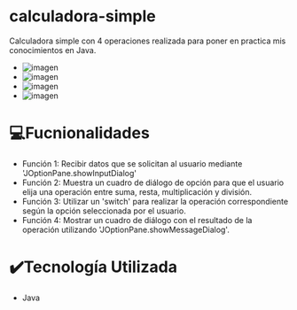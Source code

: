# calculadora-simple
Calculadora simple con 4 operaciones realizada para poner en practica mis conocimientos en Java.

- ![imagen](https://github.com/JoaquinEscobarDev/calculadora-simple/assets/152922219/d9bda72d-a1ec-4a37-afd1-9540d6a03f3b)
- ![imagen](https://github.com/JoaquinEscobarDev/calculadora-simple/assets/152922219/5bfcd9aa-a406-4778-9197-71ba428caea9)
- ![imagen](https://github.com/JoaquinEscobarDev/calculadora-simple/assets/152922219/82358cea-146c-489b-b9e6-a3b155b23118)
- ![imagen](https://github.com/JoaquinEscobarDev/calculadora-simple/assets/152922219/25226adf-4852-459b-b4b4-ab03b114d36a)

# 💻Fucnionalidades 
- Función 1: Recibir datos que se solicitan al usuario mediante 'JOptionPane.showInputDialog'
- Función 2: Muestra un cuadro de diálogo de opción para que el usuario elija una operación entre suma, resta, multiplicación y división.
- Función 3: Utilizar un 'switch' para realizar la operación correspondiente según la opción seleccionada por el usuario.
- Función 4: Mostrar un cuadro de diálogo con el resultado de la operación utilizando 'JOptionPane.showMessageDialog'.

# ✔️Tecnología Utilizada
- Java


